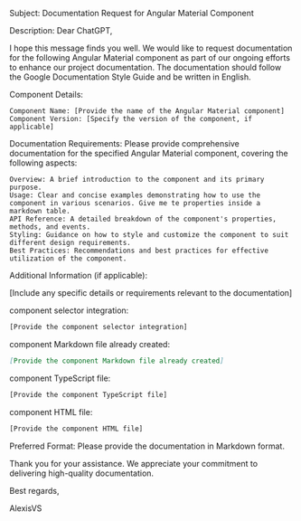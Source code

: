 Subject: Documentation Request for Angular Material Component

Description:
Dear ChatGPT,

I hope this message finds you well. We would like to request documentation for the following Angular Material component as part of our ongoing efforts to enhance our project documentation. The documentation should follow the Google Documentation Style Guide and be written in English.

Component Details:

    Component Name: [Provide the name of the Angular Material component]
    Component Version: [Specify the version of the component, if applicable]

Documentation Requirements:
Please provide comprehensive documentation for the specified Angular Material component, covering the following aspects:

    Overview: A brief introduction to the component and its primary purpose.
    Usage: Clear and concise examples demonstrating how to use the component in various scenarios. Give me te properties inside a markdown table.
    API Reference: A detailed breakdown of the component's properties, methods, and events.
    Styling: Guidance on how to style and customize the component to suit different design requirements.
    Best Practices: Recommendations and best practices for effective utilization of the component.

Additional Information (if applicable):

[Include any specific details or requirements relevant to the documentation]

component selector integration:

  ```html
  [Provide the component selector integration]
  ```

component Markdown file already created:

  ```markdown
  [Provide the component Markdown file already created]
  ```

component TypeScript file:

  ```typescript
  [Provide the component TypeScript file]
  ```

component HTML file:

  ```html
  [Provide the component HTML file]
  ```

Preferred Format:
Please provide the documentation in Markdown format.

Thank you for your assistance. We appreciate your commitment to delivering high-quality documentation.

Best regards,

AlexisVS
